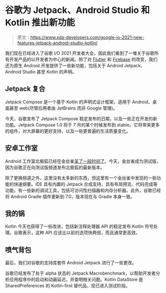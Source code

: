 # 谷歌为 Jetpack、Android Studio 和 Kotlin 推出新功能

> 原文：<https://www.xda-developers.com/google-io-2021-new-features-jetpack-android-studio-kotlin/>

我们现在已经进入了谷歌 I/O 2021 开发者大会，因此我们看到了一堆关于谷歌所有开发产品的以开发者为中心的新闻。除了对 [Flutter](https://www.xda-developers.com/flutter-2-2-google-io-2021) 和 [Firebase](http://xda-developers.com/firebase-news-google-io-2021) 的改变，我们还为原生 Android 开发提供了一些新功能，包括关于 Android Jetpack、Android Studio 甚至 Kotlin 的声明。

## Jetpack 复合

Jetpack Compose 是一个基于 Kotlin 的声明式设计框架，适用于 Android、桌面甚至 web(尽管后两者由 JetBrains 而非 Google 管理)。

今天，谷歌宣布了 Jetpack Compose 稳定发布的日期，以及一些正在开发的新功能。Jetpack Compose 1.0 将于 7 月的某个时候发布到 stable。它将带来更多的组件，对大屏幕的更好支持，以及一些更普遍的生活质量变化。

## 安卓工作室

Android 工作室北极狐已经在金丝雀[呆了一段时间了](https://www.xda-developers.com/android-studio-emulator-rollable-phones/)。今天，金丝雀成为测试版，因为谷歌正在向测试版频道发布北极狐的最新版本。

除了更换频道之外，这里没有太多新的东西，但这里有一个金丝雀中发现的一些功能的快速纲要。IDE 具有内置的 Jetpack 合成支持，具有布局预览、代码完成等功能。有一些新的调试工具，包括可访问性扫描器和内存分析器。此外，谷歌已经将 Android Gradle 插件更新到 7.0，版本现在与 Gradle 本身一致。

## 我的锅

Kotlin 今天也获得了一些改进，包括新注释处理器 API 的稳定发布:Kotlin 符号处理。谷歌表示，这种 API 应该比以前的选项快两倍，而且通常更高效。

## 喷气背包

最后，我们对谷歌的支持库套件 Android Jetpack 进行了一些更改。

谷歌已经发布了处于 alpha 状态的 Jetpack Macrobenchmark，以帮助开发者分析应用程序中的启动和动画延迟，并查明相关问题。Kotlin DataStore 是 SharedPreferences 的 Kotlin-first 替代品，现已进入测试阶段。